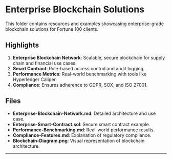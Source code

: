 # Enterprise Blockchain Solutions

This folder contains resources and examples showcasing enterprise-grade blockchain solutions for Fortune 100 clients.

## Highlights
1. **Enterprise Blockchain Network**: Scalable, secure blockchain for supply chain and financial use cases.
2. **Smart Contract**: Role-based access control and audit logging.
3. **Performance Metrics**: Real-world benchmarking with tools like Hyperledger Caliper.
4. **Compliance**: Ensures adherence to GDPR, SOX, and ISO 27001.

## Files
- **Enterprise-Blockchain-Network.md**: Detailed architecture and use case.
- **Enterprise-Smart-Contract.sol**: Secure smart contract example.
- **Performance-Benchmarking.md**: Real-world performance results.
- **Compliance-Features.md**: Explanation of regulatory compliance.
- **Blockchain-Diagram.png**: Visual representation of blockchain architecture.

---
